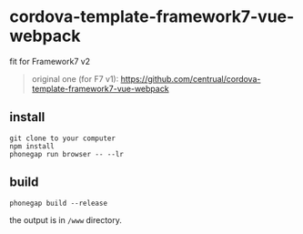 # cordova-template-framework7-vue-webpack
fit for Framework7 v2
> original one (for F7 v1): https://github.com/centrual/cordova-template-framework7-vue-webpack

## install
```
git clone to your computer
npm install
phonegap run browser -- --lr
```

## build
```
phonegap build --release
```
the output is in `/www` directory.

